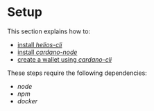 # Setup

This section explains how to:
  * [install *helios-cli*](./install.md)
  * [install *cardano-node*](./cardano-node.md)
  * [create a wallet using *cardano-cli*](./wallet.md)

These steps require the following dependencies:
  * *node*
  * *npm*
  * *docker*
